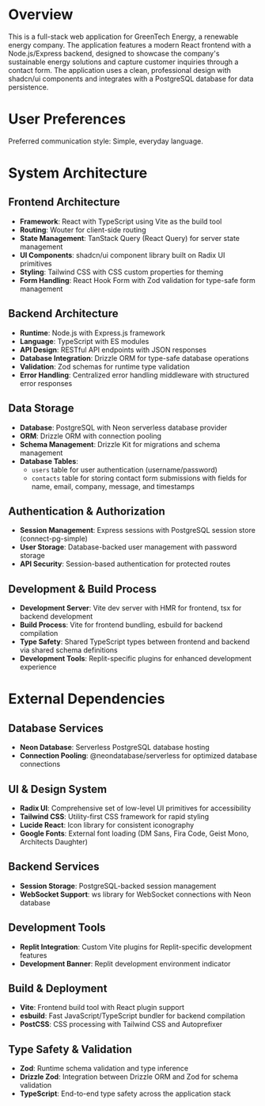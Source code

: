# Overview

This is a full-stack web application for GreenTech Energy, a renewable energy company. The application features a modern React frontend with a Node.js/Express backend, designed to showcase the company's sustainable energy solutions and capture customer inquiries through a contact form. The application uses a clean, professional design with shadcn/ui components and integrates with a PostgreSQL database for data persistence.

# User Preferences

Preferred communication style: Simple, everyday language.

# System Architecture

## Frontend Architecture
- **Framework**: React with TypeScript using Vite as the build tool
- **Routing**: Wouter for client-side routing
- **State Management**: TanStack Query (React Query) for server state management
- **UI Components**: shadcn/ui component library built on Radix UI primitives
- **Styling**: Tailwind CSS with CSS custom properties for theming
- **Form Handling**: React Hook Form with Zod validation for type-safe form management

## Backend Architecture
- **Runtime**: Node.js with Express.js framework
- **Language**: TypeScript with ES modules
- **API Design**: RESTful API endpoints with JSON responses
- **Database Integration**: Drizzle ORM for type-safe database operations
- **Validation**: Zod schemas for runtime type validation
- **Error Handling**: Centralized error handling middleware with structured error responses

## Data Storage
- **Database**: PostgreSQL with Neon serverless database provider
- **ORM**: Drizzle ORM with connection pooling
- **Schema Management**: Drizzle Kit for migrations and schema management
- **Database Tables**: 
  - `users` table for user authentication (username/password)
  - `contacts` table for storing contact form submissions with fields for name, email, company, message, and timestamps

## Authentication & Authorization
- **Session Management**: Express sessions with PostgreSQL session store (connect-pg-simple)
- **User Storage**: Database-backed user management with password storage
- **API Security**: Session-based authentication for protected routes

## Development & Build Process
- **Development Server**: Vite dev server with HMR for frontend, tsx for backend development
- **Build Process**: Vite for frontend bundling, esbuild for backend compilation
- **Type Safety**: Shared TypeScript types between frontend and backend via shared schema definitions
- **Development Tools**: Replit-specific plugins for enhanced development experience

# External Dependencies

## Database Services
- **Neon Database**: Serverless PostgreSQL database hosting
- **Connection Pooling**: @neondatabase/serverless for optimized database connections

## UI & Design System
- **Radix UI**: Comprehensive set of low-level UI primitives for accessibility
- **Tailwind CSS**: Utility-first CSS framework for rapid styling
- **Lucide React**: Icon library for consistent iconography
- **Google Fonts**: External font loading (DM Sans, Fira Code, Geist Mono, Architects Daughter)

## Backend Services
- **Session Storage**: PostgreSQL-backed session management
- **WebSocket Support**: ws library for WebSocket connections with Neon database

## Development Tools
- **Replit Integration**: Custom Vite plugins for Replit-specific development features
- **Development Banner**: Replit development environment indicator

## Build & Deployment
- **Vite**: Frontend build tool with React plugin support
- **esbuild**: Fast JavaScript/TypeScript bundler for backend compilation
- **PostCSS**: CSS processing with Tailwind CSS and Autoprefixer

## Type Safety & Validation
- **Zod**: Runtime schema validation and type inference
- **Drizzle Zod**: Integration between Drizzle ORM and Zod for schema validation
- **TypeScript**: End-to-end type safety across the application stack
